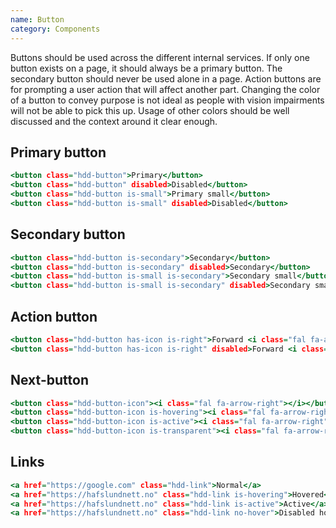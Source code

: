 ```yaml
---
name: Button
category: Components
---
```


Buttons should be used across the different internal services. If only one button exists on a page, it should always be a primary button. The secondary button should never be used alone in a page. Action buttons are for prompting a user action that will affect another part. Changing the color of a button to convey purpose is not ideal as people with vision impairments will not be able to pick this up. Usage of other colors should be well discussed and the context around it clear enough.

## Primary button

```primary-button.html
<button class="hdd-button">Primary</button>
<button class="hdd-button" disabled>Disabled</button>
<button class="hdd-button is-small">Primary small</button>
<button class="hdd-button is-small" disabled>Disabled</button>
```

## Secondary button

```secondary-button.html
<button class="hdd-button is-secondary">Secondary</button>
<button class="hdd-button is-secondary" disabled>Secondary</button>
<button class="hdd-button is-small is-secondary">Secondary small</button>
<button class="hdd-button is-small is-secondary" disabled>Secondary small</button>
```

## Action button

```action-button.html
<button class="hdd-button has-icon is-right">Forward <i class="fal fa-arrow-right"></i></button>
<button class="hdd-button has-icon is-right" disabled>Forward <i class="fal fa-arrow-right"></i></button>
```

## Next-button

```next-button.html
<button class="hdd-button-icon"><i class="fal fa-arrow-right"></i></button>
<button class="hdd-button-icon is-hovering"><i class="fal fa-arrow-right"></i></button>
<button class="hdd-button-icon is-active"><i class="fal fa-arrow-right"></i></button>
<button class="hdd-button-icon is-transparent"><i class="fal fa-arrow-right"></i></button>
```

## Links

```links.html
<a href="https://google.com" class="hdd-link">Normal</a>
<a href="https://hafslundnett.no" class="hdd-link is-hovering">Hovered</a>
<a href="https://hafslundnett.no" class="hdd-link is-active">Active</a>
<a href="https://hafslundnett.no" class="hdd-link no-hover">Disabled hover state</a>
```
